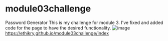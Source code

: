 # module03challenge
 Password Generator
 This is my challenge for module 3. I've fixed and added code for the page to have the desired functionality.
![image](https://user-images.githubusercontent.com/113566829/205484698-6f6f70ec-2eed-4079-8609-01dca152cc52.png)
https://ethikry.github.io/module03challenge/index
